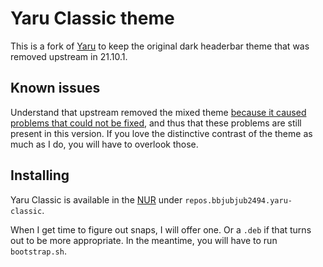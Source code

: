 # Yaru Classic theme

This is a fork of [Yaru] to keep the original dark headerbar theme that was
removed upstream in 21.10.1.


## Known issues

Understand that upstream removed the mixed theme [because it caused problems
that could not be fixed][upstream-issue-2918], and thus that these problems are
still present in this version.  If you love the distinctive contrast of the
theme as much as I do, you will have to overlook those.


## Installing

Yaru Classic is available in the [NUR] under `repos.bbjubjub2494.yaru-classic`.

When I get time to figure out snaps, I will offer one.  Or a `.deb` if that turns
out to be more appropriate.  In the meantime, you will have to run `bootstrap.sh`.


[Yaru]: https://github.com/ubuntu/yaru
[upstream-issue-2918]: https://github.com/ubuntu/yaru/issues/2918
[NUR]: https://github.com/nix-community/NUR
